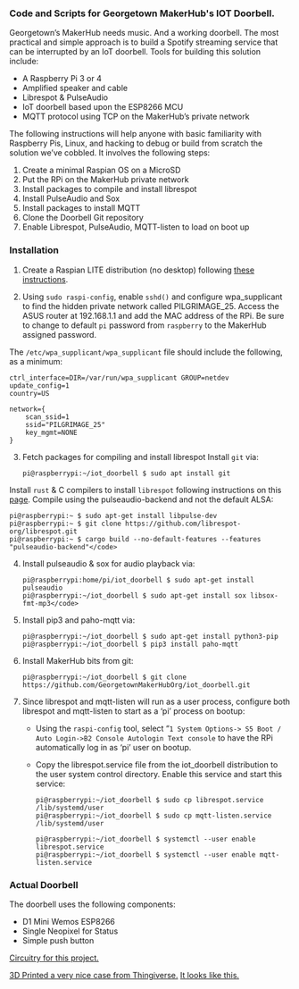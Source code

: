 
### Code and Scripts for Georgetown MakerHub's IOT Doorbell.

Georgetown’s MakerHub needs music.   And a working doorbell. The most practical and simple approach is to build a Spotify streaming service that can be interrupted by an IoT doorbell.   Tools for building this solution include:

* A Raspberry Pi 3 or 4
* Amplified speaker and cable
* Librespot & PulseAudio
* IoT doorbell based upon the ESP8266 MCU
* MQTT protocol using TCP on the MakerHub’s private network

The following instructions will help anyone with basic familiarity with Raspberry Pis, Linux, and hacking to debug or build from scratch the solution we’ve cobbled.  It involves the following steps:

1. Create a minimal Raspian OS on a MicroSD
2. Put the RPi on the MakerHub private network
3. Install packages to compile and install librespot
4. Install PulseAudio and Sox
5. Install packages to install MQTT
6. Clone the Doorbell Git repository
7. Enable Librespot, PulseAudio, MQTT-listen to load on boot up

### Installation

1. Create a Raspian LITE distribution (no desktop) following [these instructions](https://www.raspberrypi.com/documentation/computers/getting-started.html).

2. Using `sudo raspi-config`, enable `sshd()` and configure wpa_supplicant to find the hidden private network called PILGRIMAGE_25.   Access the ASUS router at 192.168.1.1 and add the MAC address of the RPi.  Be sure to change to default `pi` password from `raspberry` to the MakerHub assigned password.
	
The `/etc/wpa_supplicant/wpa_supplicant` file should include the following, as a minimum:
    
    ctrl_interface=DIR=/var/run/wpa_supplicant GROUP=netdev
    update_config=1
    country=US

    network={
        scan_ssid=1
        ssid="PILGRIMAGE_25"
        key_mgmt=NONE
    }

3. Fetch packages for compiling and install librespot
    Install `git` via:

    `pi@raspberrypi:~/iot_doorbell $ sudo apt install git`

Install `rust` & C compilers to install `librespot` following instructions on this [page](https://github.com/librespot-org/librespot/blob/master/COMPILING.md).  Compile using the pulseaudio-backend and not the default ALSA: 

    pi@raspberrypi:~ $ sudo apt-get install libpulse-dev
    pi@raspberrypi:~ $ git clone https://github.com/librespot-org/librespot.git
    pi@raspberrypi:~ $ cargo build --no-default-features --features "pulseaudio-backend"</code>
    
4. Install pulseaudio & sox for audio playback via:

    ```
    pi@raspberrypi:home/pi/iot_doorbell $ sudo apt-get install pulseaudio
    pi@raspberrypi:~/iot_doorbell $ sudo apt-get install sox libsox-fmt-mp3</code>
    ```
5. Install pip3 and paho-mqtt via:

    ```
    pi@raspberrypi:~/iot_doorbell $ sudo apt-get install python3-pip
    pi@raspberrypi:~/iot_doorbell $ pip3 install paho-mqtt
    ```

6. Install MakerHub bits from git:

    ```
    pi@raspberrypi:~/iot_doorbell $ git clone https://github.com/GeorgetownMakerHubOrg/iot_doorbell.git
    ```


7. Since librespot and mqtt-listen will run as a user process, configure both librespot and mqtt-listen to start as a ‘pi’ process on bootup:   
    * Using the `raspi-config` tool, select “`1 System Options-> S5 Boot / Auto Login->B2 Console Autologin Text console` to have the RPi automatically log in as ‘pi’ user on bootup.
    * Copy the librespot.service file from the iot_doorbell distribution to the user system control directory.  Enable this service and start this service:

        ```
        pi@raspberrypi:~/iot_doorbell $ sudo cp librespot.service /lib/systemd/user
        pi@raspberrypi:~/iot_doorbell $ sudo cp mqtt-listen.service /lib/systemd/user
    
        pi@raspberrypi:~/iot_doorbell $ systemctl --user enable librespot.service
        pi@raspberrypi:~/iot_doorbell $ systemctl --user enable mqtt-listen.service
        ```

### Actual Doorbell

The doorbell uses the following components:
  * D1 Mini Wemos ESP8266 
  * Single Neopixel for Status
  * Simple push button

[Circuitry for this project.](./Doorbell_bb.jpg)

[3D Printed a very nice case from Thingiverse.](https://www.thingiverse.com/thing:2847539)
[It looks like this.](./Doorbell.jpeg) 
